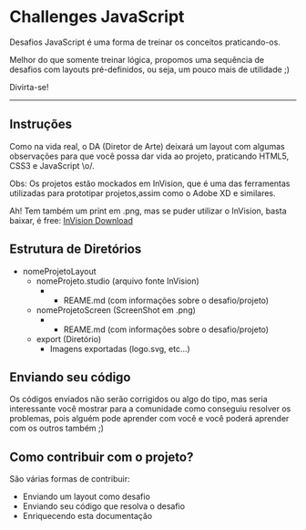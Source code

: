 # Challenges JavaScript

Desafios JavaScript é uma forma de treinar os conceitos praticando-os.

Melhor do que somente treinar lógica, propomos uma sequência de desafios com layouts pré-definidos, ou seja, um pouco mais de utilidade ;)

Divirta-se!

---

## Instruções

Como na vida real, o DA (Diretor de Arte) deixará um layout com algumas observações para que você possa dar vida ao projeto, praticando HTML5, CSS3 e JavaScript \o/.

Obs: Os projetos estão mockados em InVision, que é uma das ferramentas utilizadas para prototipar projetos,assim como o Adobe XD e similares.

Ah! Tem também um print em .png, mas se puder utilizar o InVision, basta baixar, é free: [InVision Download](https://www.invisionapp.com)

## Estrutura de Diretórios
+ nomeProjetoLayout
  + nomeProjeto.studio (arquivo fonte InVision)
    + + REAME.md (com informações sobre o desafio/projeto)
  + nomeProjetoScreen (ScreenShot em .png)
    + + REAME.md (com informações sobre o desafio/projeto)
  + export (Diretório)
    + Imagens exportadas (logo.svg, etc...)

## Enviando seu código

Os códigos enviados não serão corrigidos ou algo do tipo, mas seria interessante você mostrar para a comunidade como conseguiu resolver os problemas, pois alguém pode aprender com você e você poderá aprender com os outros também ;)

## Como contribuir com o projeto?

São várias formas de contribuir:
+ Enviando um layout como desafio
+ Enviando seu código que resolva o desafio
+ Enriquecendo esta documentação



